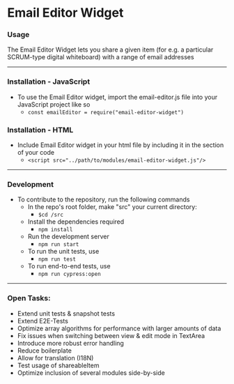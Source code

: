 # Email Editor Widget

### Usage
The Email Editor Widget lets you share a given item (for e.g. a particular SCRUM-type digital whiteboard) with a range of email addresses

---

### Installation - JavaScript
- To use the Email Editor widget, import the email-editor.js file into your JavaScript project like so
   - ```const emailEditor = require("email-editor-widget")```

### Installation - HTML
- Include Email Editor widget in your html file by including it in the <head> section of your code
   - ```<script src="../path/to/modules/email-editor-widget.js"/>```

---

### Development
- To contribute to the repository, run the following commands
   - In the repo's root folder, make "src" your current directory:
      - ```$cd /src```
   - Install the dependencies required
      - ```npm install```
   - Run the development server
      - ```npm run start```
   - To run the unit tests, use
      - ```npm run test```
   - To run end-to-end tests, use
      - ```npm run cypress:open```
 
 ---
 
 ### Open Tasks:
 - Extend unit tests & snapshot tests
 - Extend E2E-Tests
 - Optimize array algorithms for performance with larger amounts of data
 - Fix issues when switching between view & edit mode in TextArea
 - Introduce more robust error handling
 - Reduce boilerplate
 - Allow for translation (I18N)
 - Test usage of shareableItem
 - Optimize inclusion of several modules side-by-side

